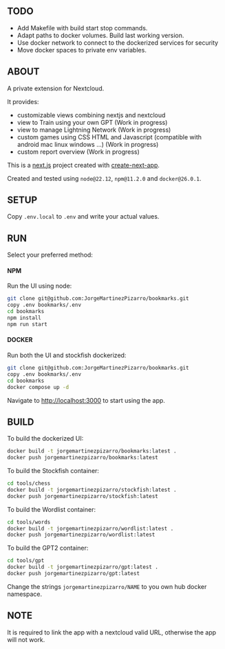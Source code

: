 ## TODO

- Add Makefile with build start stop commands.
- Adapt paths to docker volumes. Build last working version.
- Use docker network to connect to the dockerized services for security
- Move docker spaces to private env variables.

## ABOUT

A private extension for Nextcloud.

It provides:

- customizable views combining nextjs and nextcloud
- view to Train using your own GPT (Work in progress)
- view to manage Lightning Network (Work in progress)
- custom games using CSS HTML and Javascript (compatible with android mac linux windows ...) (Work in progress)
- custom report overview (Work in progress)

This is a [next.js](https://nextjs.org/) project created with [create-next-app](https://github.com/vercel/next.js/tree/canary/packages/create-next-app).

Created and tested using `node@22.12`, `npm@11.2.0` and `docker@26.0.1`.

## SETUP

Copy `.env.local` to `.env` and write your actual values.

## RUN

Select your preferred method:

#### NPM

Run the UI using node:

```bash
git clone git@github.com:JorgeMartinezPizarro/bookmarks.git
copy .env bookmarks/.env
cd bookmarks
npm install
npm run start
```

#### DOCKER

Run both the UI and stockfish dockerized:

```bash
git clone git@github.com:JorgeMartinezPizarro/bookmarks.git
copy .env bookmarks/.env
cd bookmarks
docker compose up -d
```

Navigate to [http://localhost:3000](http://localhost:3000) to start using the app.

## BUILD

To build the dockerized UI:

```bash
docker build -t jorgemartinezpizarro/bookmarks:latest . 
docker push jorgemartinezpizarro/bookmarks:latest
```

To build the Stockfish container:
```bash
cd tools/chess
docker build -t jorgemartinezpizarro/stockfish:latest . 
docker push jorgemartinezpizarro/stockfish:latest
```

To build the Wordlist container:
```bash
cd tools/words
docker build -t jorgemartinezpizarro/wordlist:latest . 
docker push jorgemartinezpizarro/wordlist:latest
```

To build the GPT2 container:
```bash
cd tools/gpt
docker build -t jorgemartinezpizarro/gpt:latest . 
docker push jorgemartinezpizarro/gpt:latest
```

Change the strings `jorgemartinezpizarro/NAME` to you own hub docker namespace.

## NOTE

It is required to link the app with a nextcloud valid URL, otherwise the app will not work. 

